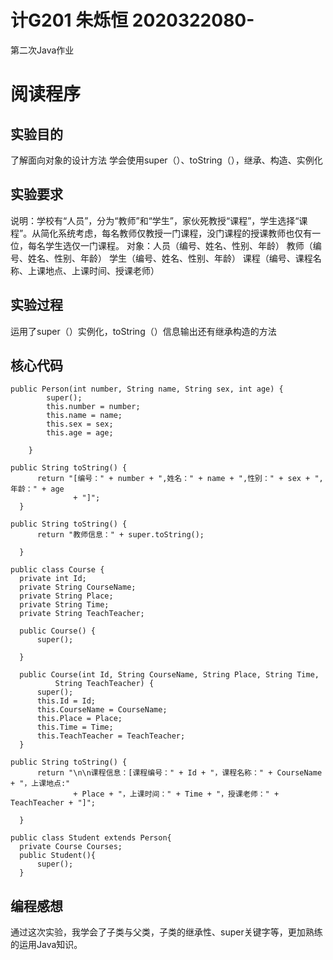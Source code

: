 # 计G201 朱烁恒 2020322080-
第二次Java作业

# 阅读程序

## 实验目的
了解面向对象的设计方法
学会使用super（）、toString（），继承、构造、实例化

## 实验要求
说明：学校有“人员”，分为“教师”和“学生”，家伙死教授“课程”，学生选择“课程”。从简化系统考虑，每名教师仅教授一门课程，没门课程的授课教师也仅有一位，每名学生选仅一门课程。
对象：人员（编号、姓名、性别、年龄）
      教师（编号、姓名、性别、年龄）
      学生（编号、姓名、性别、年龄）
      课程（编号、课程名称、上课地点、上课时间、授课老师）
      
## 实验过程
运用了super（）实例化，toString（）信息输出还有继承构造的方法

## 核心代码
```
public Person(int number, String name, String sex, int age) {
		super();
		this.number = number;
		this.name = name;
		this.sex = sex;
		this.age = age;

	}
  ```
  ```
  public String toString() {
		return "[编号：" + number + ",姓名：" + name + ",性别：" + sex + ",年龄：" + age
				+ "]";
	}
  ```
  ```
  public String toString() {
		return "教师信息：" + super.toString();

	}
  ```
  ```
  public class Course {
	private int Id;
	private String CourseName;
	private String Place;
	private String Time;
	private String TeachTeacher;

	public Course() {
		super();

	}

	public Course(int Id, String CourseName, String Place, String Time,
			String TeachTeacher) {
		super();
		this.Id = Id;
		this.CourseName = CourseName;
		this.Place = Place;
		this.Time = Time;
		this.TeachTeacher = TeachTeacher;
	}
  ```
  ```
  public String toString() {
		return "\n\n课程信息：[课程编号：" + Id + "，课程名称：" + CourseName + "，上课地点:"
				+ Place + "，上课时间：" + Time + "，授课老师：" + TeachTeacher + "]";

	}
  ```
  ```
  public class Student extends Person{
	private Course Courses;
	public Student(){
		super();
	}
  ```
  
  ## 编程感想
  通过这次实验，我学会了子类与父类，子类的继承性、super关键字等，更加熟练的运用Java知识。

  
